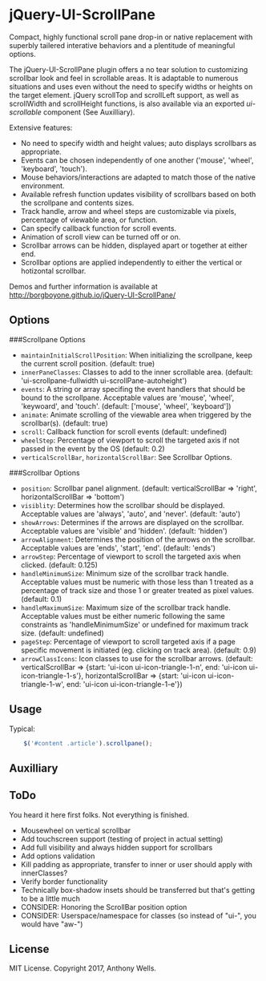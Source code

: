 # jQuery-UI-ScrollPane
Compact, highly functional scroll pane drop-in or native replacement with superbly tailered interative behaviors and a plentitude of meaningful options.

The jQuery-UI-ScrollPane plugin offers a no tear solution to customizing scrollbar look and feel in scrollable areas.  It is adaptable to numerous situations and uses even without the need to specify widths or heights on the target element.  jQuery scrollTop and scrollLeft support, as well as scrollWidth and scrollHeight functions, is also available via an exported *ui-scrollable* component (See Auxilliary).

Extensive features:

- No need to specify width and height values; auto displays scrollbars as appropriate.
- Events can be chosen independently of one another ('mouse', 'wheel', 'keyboard', 'touch').
- Mouse behaviors/interactions are adapted to match those of the native environment.
- Available refresh function updates visibility of scrollbars based on both the scrollpane and contents sizes.
- Track handle, arrow and wheel steps are customizable via pixels, percentage of viewable area, or function.
- Can specify callback function for scroll events.
- Animation of scroll view can be turned off or on.
- Scrollbar arrows can be hidden, displayed apart or together at either end.
- Scrollbar options are applied independently to either the vertical or hotizontal scrollbar.

Demos and further information is available at http://borgboyone.github.io/jQuery-UI-ScrollPane/

Options
-------
###Scrollpane Options
-	`maintainInitialScrollPosition`: When initializing the scrollpane, keep the current scroll position. (default: true)
-	`innerPaneClasses`: Classes to add to the inner scrollable area. (default: 'ui-scrollpane-fullwidth ui-scrollPane-autoheight')
-	`events`: A string or array specifing the event handlers that should be bound to the scrollpane.  Acceptable values are 'mouse', 'wheel', 'keywoard', and 'touch'. (default: ['mouse', 'wheel', 'keyboard'])
-	`animate`: Animate scrolling of the viewable area when triggered by the scrollbar(s). (default: true)
-	`scroll`: Callback function for scroll events (default: undefined)
-	`wheelStep`: Percentage of viewport to scroll the targeted axis if not passed in the event by the OS (default: 0.2)
-	`verticalScrollBar`, `horizontalScrollBar`: See Scrollbar Options.

###Scrollbar Options
-	`position`: Scrollbar panel alignment. (default: verticalScrollBar => 'right', horizontalScrollBar => 'bottom')
-	`visiblity`: Determines how the scrollbar should be displayed.  Acceptable values are 'always', 'auto', and 'never'. (default: 'auto')
-	`showArrows`: Determines if the arrows are displayed on the scrollbar.  Acceptable values are 'visible' and 'hidden'. (default: 'hidden')
-	`arrowAlignment`: Determines the position of the arrows on the scrollbar.  Acceptable values are 'ends', 'start', 'end'. (default: 'ends')
-	`arrowStep`: Percentage of viewport to scroll the targeted axis when clicked. (default: 0.125)
-	`handleMinimumSize`: Minimum size of the scrollbar track handle.  Acceptable values must be numeric with those less than 1 treated as a percentage of track size and those 1 or greater treated as pixel values. (default: 0.1)
-	`handleMaximumSize`: Maximum size of the scrollbar track handle.  Acceptable values must be either numeric following the same constraints as 'handleMinimumSize' or undefined for maximum track size. (default: undefined)
-	`pageStep`: Percentage of viewport to scroll targeted axis if a page specific movement is initiated (eg. clicking on track area). (default: 0.9)
-	`arrowClassIcons`: Icon classes to use for the scrollbar arrows.  (default: verticalScrollBar => {start: 'ui-icon ui-icon-triangle-1-n', end: 'ui-icon ui-icon-triangle-1-s'}, horizontalScrollBar => {start: 'ui-icon ui-icon-triangle-1-w', end: 'ui-icon ui-icon-triangle-1-e'})

Usage
-----
Typical:
```js
    $('#content .article').scrollpane();
```

Auxilliary
----------

ToDo
----
You heard it here first folks.  Not everything is finished.
-	Mousewheel on vertical scrollbar
-	Add touchscreen support (testing of project in actual setting)
-	Add full visibility and always hidden support for scrollbars
-	Add options validation
-	Kill padding as appropriate, transfer to inner or user should apply with innerClasses?
-	Verify border functionality
-	Technically box-shadow insets should be transferred but that's getting to be a little much
-	CONSIDER: Honoring the ScrollBar position option
-	CONSIDER: Userspace/namespace for classes (so instead of "ui-", you would have "aw-")

License
-------
MIT License. Copyright 2017, Anthony Wells.
